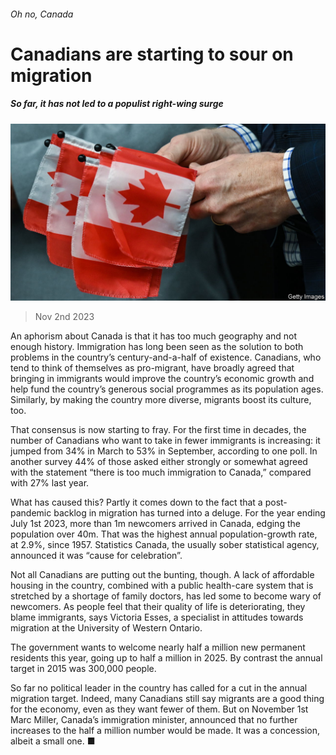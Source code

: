 ###### Oh no, Canada

# Canadians are starting to sour on migration 

##### So far, it has not led to a populist right-wing surge 

![image](images/20231104_AMP501.jpg) 

> Nov 2nd 2023 

An aphorism about Canada is that it has too much geography and not enough history. Immigration has long been seen as the solution to both problems in the country’s century-and-a-half of existence. Canadians, who tend to think of themselves as pro-migrant, have broadly agreed that bringing in immigrants would improve the country’s economic growth and help fund the country’s generous social programmes as its population ages. Similarly, by making the country more diverse, migrants boost its culture, too. 

That consensus is now starting to fray. For the first time in decades, the number of Canadians who want to take in fewer immigrants is increasing: it jumped from 34% in March to 53% in September, according to one poll. In another survey 44% of those asked either strongly or somewhat agreed with the statement “there is too much immigration to Canada,” compared with 27% last year.

What has caused this? Partly it comes down to the fact that a post-pandemic backlog in migration has turned into a deluge. For the year ending July 1st 2023, more than 1m newcomers arrived in Canada, edging the population over 40m. That was the highest annual population-growth rate, at 2.9%, since 1957. Statistics Canada, the usually sober statistical agency, announced it was “cause for celebration”. 

Not all Canadians are putting out the bunting, though. A lack of affordable housing in the country, combined with a public health-care system that is stretched by a shortage of family doctors, has led some to become wary of newcomers. As people feel that their quality of life is deteriorating, they blame immigrants, says Victoria Esses, a specialist in attitudes towards migration at the University of Western Ontario. 

The government wants to welcome nearly half a million new permanent residents this year, going up to half a million in 2025. By contrast the annual target in 2015 was 300,000 people. 

So far no political leader in the country has called for a cut in the annual migration target. Indeed, many Canadians still say migrants are a good thing for the economy, even as they want fewer of them. But on November 1st Marc Miller, Canada’s immigration minister, announced that no further increases to the half a million number would be made. It was a concession, albeit a small one. ■

